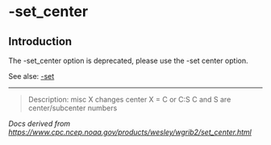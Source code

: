 # -set_center

## Introduction

The -set_center option is deprecated, please use
the -set center option.

See alse:
[-set](set.md)

---

> Description: misc X changes center X = C or C:S C and S are center/subcenter numbers

_Docs derived from <https://www.cpc.ncep.noaa.gov/products/wesley/wgrib2/set_center.html>_
